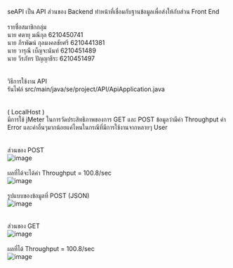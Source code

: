 seAPI เป็น API ส่วนของ Backend ทำหน้าที่เชื่อมกับฐานข้อมูลเพื่อส่งให้กับส่วน Front End
\
\
รายชื่อสมาชิกกลุ่ม\
นาย ศตายุ มณีกุล 6210450741\
นาย ภีรพัฒน์ กุลมงคลชัยศรี 6210441381\
นาย วารุณี เบ็ญจะนันท์ 6210451489\
นาย วีรภัทร ปัญญาธีระ 6210451497\
\
\
วิธีการใช้งาน API\
รันไฟล์ src/main/java/se/project/API/ApiApplication.java
\
\
\
( LocalHost )\
มีการใช้ jMeter ในการวัดประสิทธิภาพของการ GET และ POST ข้อมูลว่ามีค่า Throughput ค่า Error และค่าอื่นๆมากน้อยแค่ไหนในกรณีที่มีการใช้งานจากหลายๆ User\
\
\
ส่วนของ POST\
![image](https://user-images.githubusercontent.com/60596678/200640984-9ed11faf-462e-47de-9c6e-ed79491cd646.png)
\
\
ผลที่ได้จะได้ค่า Throughput = 100.8/sec\
![image](https://user-images.githubusercontent.com/60596678/200662588-0a55dc2d-0002-429f-b31d-6f89928e5c1f.png)
\
\
รูปแบบของข้อมูลที่ POST (JSON)\
![image](https://user-images.githubusercontent.com/60596678/200633803-f85cbd10-b0ca-406d-a13e-6fdeeb388f93.png)
\
\
\
ส่วนของ GET\
![image](https://user-images.githubusercontent.com/60596678/200640984-9ed11faf-462e-47de-9c6e-ed79491cd646.png)
\
\
ผลที่ได้ Throughput = 100.8/sec\
![image](https://user-images.githubusercontent.com/60596678/200663231-db4a98c0-600e-43cb-87ce-721a7c039709.png)

